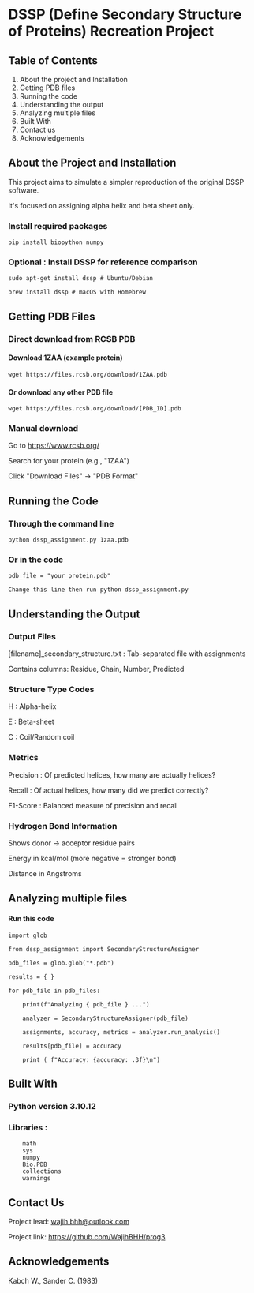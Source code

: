 # DSSP (Define Secondary Structure of Proteins) Recreation Project

## Table of Contents
1. About the project and Installation
2. Getting PDB files
3. Running the code
4. Understanding the output
5. Analyzing multiple files
6. Built With
7. Contact us
8. Acknowledgements

## About the Project and Installation

This project aims to simulate a simpler reproduction of the original DSSP software.


It's focused on assigning alpha helix and beta sheet only.

### Install required packages


    pip install biopython numpy
    

### Optional : Install DSSP for reference comparison

    sudo apt-get install dssp # Ubuntu/Debian

    brew install dssp # macOS with Homebrew
    

## Getting PDB Files

### Direct download from RCSB PDB


#### Download 1ZAA (example protein)


    wget https://files.rcsb.org/download/1ZAA.pdb


#### Or download any other PDB file


    wget https://files.rcsb.org/download/[PDB_ID].pdb

### Manual download


Go to https://www.rcsb.org/


Search for your protein (e.g., "1ZAA")


Click "Download Files" → "PDB Format"


## Running the Code

### Through the command line

    python dssp_assignment.py 1zaa.pdb

### Or in the code

    pdb_file = "your_protein.pdb"
    
    Change this line then run python dssp_assignment.py

## Understanding the Output


### Output Files


[filename]_secondary_structure.txt : Tab-separated file with assignments


Contains columns: Residue, Chain, Number, Predicted


### Structure Type Codes


H : Alpha-helix

E : Beta-sheet

C : Coil/Random coil


### Metrics


Precision : Of predicted helices, how many are actually helices?


Recall : Of actual helices, how many did we predict correctly?


F1-Score : Balanced measure of precision and recall


### Hydrogen Bond Information


Shows donor → acceptor residue pairs


Energy in kcal/mol (more negative = stronger bond)


Distance in Angstroms

## Analyzing multiple files

#### Run this code

    import glob 
    
    from dssp_assignment import SecondaryStructureAssigner
    
    pdb_files = glob.glob("*.pdb")
    
    results = { }
    
    for pdb_file in pdb_files: 
    
        print(f"Analyzing { pdb_file } ...") 
        
        analyzer = SecondaryStructureAssigner(pdb_file) 
        
        assignments, accuracy, metrics = analyzer.run_analysis() 
        
        results[pdb_file] = accuracy 
        
        print ( f"Accuracy: {accuracy: .3f}\n")
        

## Built With

### Python version 3.10.12

### Libraries :
        math
        sys
        numpy
        Bio.PDB
        collections
        warnings

        
## Contact Us

Project lead: wajih.bhh@outlook.com

Project link: https://github.com/WajihBHH/prog3

## Acknowledgements

Kabch W., Sander C. (1983)
